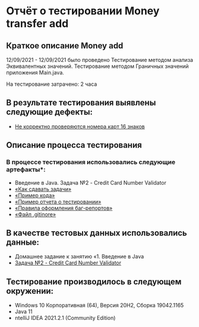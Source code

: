 # Отчёт о тестировании Money transfer add

## Краткое описание Money add

12/09/2021 - 12/09/2021 было проведено Тестирование методом анализа Эквивалентных значений. Тестирование методом Граничных значений приложения Main.java.

На тестирование затрачено: 2 часа

## В результате тестирования выявлены следующие дефекты:

* [Не корректно проверяются номера карт  16 знаков](https://github.com/cris120480/javaQA23_1.2/issues/1)
 

## Описание процесса тестирования



### В процессе тестирования использовались следующие артефакты*:
* Введение в Java. Задача №2 - Credit Card Number Validator
* [«Как сдавать задачи»](https://github.com/netology-code/javaqa-homeworks/blob/master/intro/MERGED.md)
* [«Пример кода»](https://github.com/netology-code/javaqa-code/blob/master/1.2_programming/variables/src/Main.java)
* [«Пример отчета о тестировании»](https://github.com/netology-code/javaqa-homeworks/blob/master/intro/report.md)
* [«Правила оформления баг-репортов»](https://github.com/netology-code/javaqa-homeworks/blob/master/report-requirements.md)
* [«Файл .gitinore»](https://github.com/netology-code/javaqa-homeworks/blob/master/.gitignore)


## В качестве тестовых данных использовались данные:
* Домашнее задание к занятию «1. Введение в Java
* [Задача №2 - Credit Card Number Validator](https://github.com/netology-code/javaqa-homeworks/blob/master/intro/MERGED.md
)

## Тестирование производилось в следующем окружении:
* Windows 10 Корпоративная (64), Версия 20H2, Сборка 19042.1165
* Java 11
* ntelliJ IDEA 2021.2.1 (Community Edition)